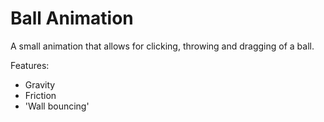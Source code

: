 # Ball Animation

A small animation that allows for clicking, throwing and dragging of a ball.

Features:

- Gravity
- Friction
- 'Wall bouncing'
